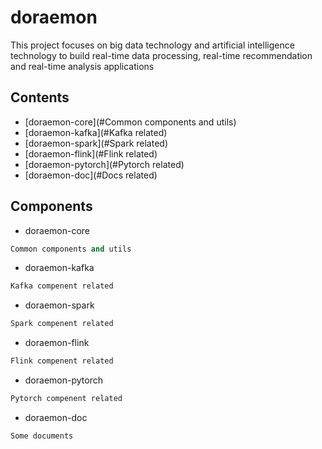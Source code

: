 # doraemon

This project focuses on big data technology and artificial intelligence technology to build real-time data processing, real-time recommendation and real-time analysis applications

## Contents
- [doraemon-core](#Common components and utils)
- [doraemon-kafka](#Kafka related)
- [doraemon-spark](#Spark related)
- [doraemon-flink](#Flink related)
- [doraemon-pytorch](#Pytorch related)
- [doraemon-doc](#Docs related)

## Components

* doraemon-core
```clojure
Common components and utils
```
* doraemon-kafka
```clojure
Kafka compenent related
```
* doraemon-spark
```clojure
Spark compenent related
```
* doraemon-flink
```clojure
Flink compenent related
```
* doraemon-pytorch
```clojure
Pytorch compenent related
```
* doraemon-doc
```clojure
Some documents
```



